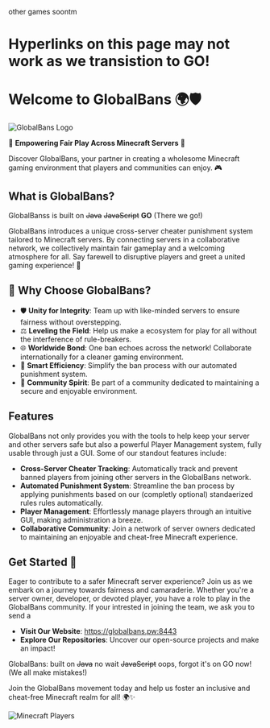 other games soontm

# Hyperlinks on this page may not work as we transistion to GO!

# Welcome to GlobalBans 🌍🛡️

![GlobalBans Logo](https://globalbans.pw:8443/public/banner.png)

🚀 **Empowering Fair Play Across Minecraft Servers** 🚀

Discover GlobalBans, your partner in creating a wholesome Minecraft gaming environment that players and communities can enjoy. 🎮

## What is GlobalBans?

GlobalBanss is built on ~~Java~~ ~~JavaScript~~  **GO**  (There we go!)  

GlobalBans introduces a unique cross-server cheater punishment system tailored to Minecraft servers. By connecting servers in a collaborative network, we collectively maintain fair gameplay and a welcoming atmosphere for all. Say farewell to disruptive players and greet a united gaming experience! 🌈

## 🌟 Why Choose GlobalBans?

- 🛡️ **Unity for Integrity**: Team up with like-minded servers to ensure fairness without overstepping.
- ⚖️ **Leveling the Field**: Help us make a ecosystem for play for all without the interference of rule-breakers.
- 🌐 **Worldwide Bond**: One ban echoes across the network! Collaborate internationally for a cleaner gaming environment.
- 🤖 **Smart Efficiency**: Simplify the ban process with our automated punishment system.
- 🎉 **Community Spirit**: Be part of a community dedicated to maintaining a secure and enjoyable environment.

## Features

GlobalBans not only provides you with the tools to help keep your server and other servers safe but also a powerful Player Management system, fully usable through just a GUI. Some of our standout features include:

- **Cross-Server Cheater Tracking**: Automatically track and prevent banned players from joining other servers in the GlobalBans network.
- **Automated Punishment System**: Streamline the ban process by applying punishments based on our (completly optional) standaerized rules rules automatically.
- **Player Management**: Effortlessly manage players through an intuitive GUI, making administration a breeze.
- **Collaborative Community**: Join a network of server owners dedicated to maintaining an enjoyable and cheat-free Minecraft experience.

## Get Started 🚀

Eager to contribute to a safer Minecraft server experience? Join us as we embark on a journey towards fairness and camaraderie. Whether you're a server owner, developer, or devoted player, you have a role to play in the GlobalBans community. If your intrested in joining the team, we ask you to send a 

- **Visit Our Website**: https://globalbans.pw:8443
- **Explore Our Repositories**: Uncover our open-source projects and make an impact!

GlobalBans: built on ~~Java~~ no wait ~~JavaScript~~ oops, forgot it's on GO now! (We all make mistakes!)

Join the GlobalBans movement today and help us foster an inclusive and cheat-free Minecraft realm for all! 🌍✨

![Minecraft Players](https://example.com/minecraft-players.png)
